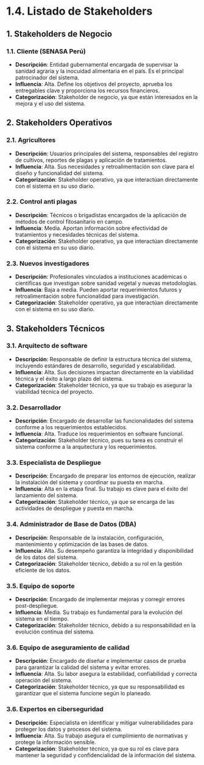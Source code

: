 # 1.4. Listado de Stakeholders

## 1. Stakeholders de Negocio

### 1.1. Cliente (SENASA Perú)
- **Descripción**: Entidad gubernamental encargada de supervisar la sanidad agraria y la inocuidad alimentaria en el país. Es el principal patrocinador del sistema.
- **Influencia**: Alta. Define los objetivos del proyecto, aprueba los entregables clave y proporciona los recursos financieros.
- **Categorización**: Stakeholder de negocio, ya que están interesados en la mejora y el uso del sistema.

## 2. Stakeholders Operativos

### 2.1. Agricultores
- **Descripción**: Usuarios principales del sistema, responsables del registro de cultivos, reportes de plagas y aplicación de tratamientos.
- **Influencia**: Alta. Sus necesidades y retroalimentación son clave para el diseño y funcionalidad del sistema.
- **Categorización**: Stakeholder operativo, ya que interactúan directamente con el sistema en su uso diario.

### 2.2. Control anti plagas
- **Descripción**: Técnicos o brigadistas encargados de la aplicación de métodos de control fitosanitario en campo.
- **Influencia**: Media. Aportan información sobre efectividad de tratamientos y necesidades técnicas del sistema.
- **Categorización**: Stakeholder operativo, ya que interactúan directamente con el sistema en su uso diario.

### 2.3. Nuevos investigadores
- **Descripción**: Profesionales vinculados a instituciones académicas o científicas que investigan sobre sanidad vegetal y nuevas metodologías.
- **Influencia**: Baja a media. Pueden aportar requerimientos futuros y retroalimentación sobre funcionalidad para investigación.
- **Categorización**: Stakeholder operativo, ya que interactúan directamente con el sistema en su uso diario.

## 3. Stakeholders Técnicos

### 3.1. Arquitecto de software
- **Descripción**: Responsable de definir la estructura técnica del sistema, incluyendo estándares de desarrollo, seguridad y escalabilidad.
- **Influencia**: Alta. Sus decisiones impactan directamente en la viabilidad técnica y el éxito a largo plazo del sistema.
- **Categorización**: Stakeholder técnico, ya que su trabajo es asegurar la viabilidad técnica del proyecto.

### 3.2. Desarrollador
- **Descripción**: Encargado de desarrollar las funcionalidades del sistema conforme a los requerimientos establecidos.
- **Influencia**: Alta. Traduce los requerimientos en software funcional.
- **Categorización**: Stakeholder técnico, pues su tarea es construir el sistema conforme a la arquitectura y los requerimientos.

### 3.3. Especialista de Despliegue
- **Descripción**: Encargado de preparar los entornos de ejecución, realizar la instalación del sistema y coordinar su puesta en marcha.
- **Influencia**: Alta en la etapa final. Su trabajo es clave para el éxito del lanzamiento del sistema.
- **Categorización**: Stakeholder técnico, ya que se encarga de las actividades de despliegue y puesta en marcha.

### 3.4. Administrador de Base de Datos (DBA)
- **Descripción**: Responsable de la instalación, configuración, mantenimiento y optimización de las bases de datos.
- **Influencia**: Alta. Su desempeño garantiza la integridad y disponibilidad de los datos del sistema.
- **Categorización**: Stakeholder técnico, debido a su rol en la gestión eficiente de los datos.

### 3.5. Equipo de soporte
- **Descripción**: Encargado de implementar mejoras y corregir errores post-despliegue.
- **Influencia**: Media. Su trabajo es fundamental para la evolución del sistema en el tiempo.
- **Categorización**: Stakeholder técnico, debido a su responsabilidad en la evolución continua del sistema.

### 3.6. Equipo de aseguramiento de calidad
- **Descripción**: Encargado de diseñar e implementar casos de prueba para garantizar la calidad del sistema y evitar errores.
- **Influencia**: Alta. Su labor asegura la estabilidad, confiabilidad y correcta operación del sistema.
- **Categorización**: Stakeholder técnico, ya que su responsabilidad es garantizar que el sistema funcione según lo planeado.

### 3.6. Expertos en ciberseguridad
- **Descripción**: Especialista en identificar y mitigar vulnerabilidades para proteger los datos y procesos del sistema.
- **Influencia**: Alta. Su trabajo asegura el cumplimiento de normativas y protege la información sensible.
- **Categorización**: Stakeholder técnico, ya que su rol es clave para mantener la seguridad y confidencialidad de la información del sistema.
